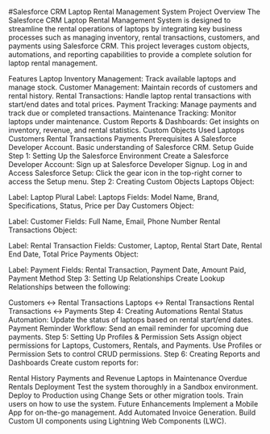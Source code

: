 #Salesforce CRM Laptop Rental Management System
Project Overview
The Salesforce CRM Laptop Rental Management System is designed to streamline the rental operations of laptops by integrating key business processes such as managing inventory, rental transactions, customers, and payments using Salesforce CRM. This project leverages custom objects, automations, and reporting capabilities to provide a complete solution for laptop rental management.

Features
Laptop Inventory Management: Track available laptops and manage stock.
Customer Management: Maintain records of customers and rental history.
Rental Transactions: Handle laptop rental transactions with start/end dates and total prices.
Payment Tracking: Manage payments and track due or completed transactions.
Maintenance Tracking: Monitor laptops under maintenance.
Custom Reports & Dashboards: Get insights on inventory, revenue, and rental statistics.
Custom Objects Used
Laptops
Customers
Rental Transactions
Payments
Prerequisites
A Salesforce Developer Account.
Basic understanding of Salesforce CRM.
Setup Guide
Step 1: Setting Up the Salesforce Environment
Create a Salesforce Developer Account: Sign up at Salesforce Developer Signup.
Log in and Access Salesforce Setup: Click the gear icon in the top-right corner to access the Setup menu.
Step 2: Creating Custom Objects
Laptops Object:

Label: Laptop
Plural Label: Laptops
Fields: Model Name, Brand, Specifications, Status, Price per Day
Customers Object:

Label: Customer
Fields: Full Name, Email, Phone Number
Rental Transactions Object:

Label: Rental Transaction
Fields: Customer, Laptop, Rental Start Date, Rental End Date, Total Price
Payments Object:

Label: Payment
Fields: Rental Transaction, Payment Date, Amount Paid, Payment Method
Step 3: Setting Up Relationships
Create Lookup Relationships between the following:

Customers ↔ Rental Transactions
Laptops ↔ Rental Transactions
Rental Transactions ↔ Payments
Step 4: Creating Automations
Rental Status Automation: Update the status of laptops based on rental start/end dates.
Payment Reminder Workflow: Send an email reminder for upcoming due payments.
Step 5: Setting Up Profiles & Permission Sets
Assign object permissions for Laptops, Customers, Rentals, and Payments.
Use Profiles or Permission Sets to control CRUD permissions.
Step 6: Creating Reports and Dashboards
Create custom reports for:

Rental History
Payments and Revenue
Laptops in Maintenance
Overdue Rentals
Deployment
Test the system thoroughly in a Sandbox environment.
Deploy to Production using Change Sets or other migration tools.
Train users on how to use the system.
Future Enhancements
Implement a Mobile App for on-the-go management.
Add Automated Invoice Generation.
Build Custom UI components using Lightning Web Components (LWC).
